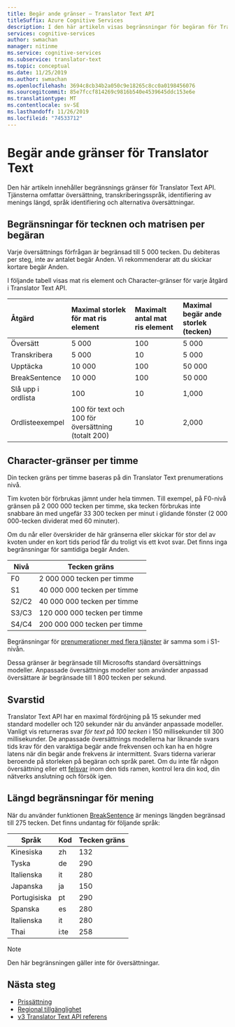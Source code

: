 ```yaml
---
title: Begär ande gränser – Translator Text API
titleSuffix: Azure Cognitive Services
description: I den här artikeln visas begränsningar för begäran för Translator Text API. Avgifter debiteras baserat på antal tecken, inte begär ande frekvens med en gräns på 5 000 tecken per begäran. Tecken begränsningar är prenumerationer baserat, med F0 begränsad till 2 000 000 tecken per timme.
services: cognitive-services
author: swmachan
manager: nitinme
ms.service: cognitive-services
ms.subservice: translator-text
ms.topic: conceptual
ms.date: 11/25/2019
ms.author: swmachan
ms.openlocfilehash: 3694c8cb34b2a050c9e18265c8cc0a0198456076
ms.sourcegitcommit: 85e7fccf814269c9816b540e4539645ddc153e6e
ms.translationtype: MT
ms.contentlocale: sv-SE
ms.lasthandoff: 11/26/2019
ms.locfileid: "74533712"
---
```

# <a name="request-limits-for-translator-text"></a>Begär ande gränser för Translator Text

Den här artikeln innehåller begränsnings gränser för Translator Text API. Tjänsterna omfattar översättning, transkriberingsspråk, identifiering av menings längd, språk identifiering och alternativa översättningar.

## <a name="character-and-array-limits-per-request"></a>Begränsningar för tecknen och matrisen per begäran

Varje översättnings förfrågan är begränsad till 5 000 tecken. Du debiteras per steg, inte av antalet begär Anden. Vi rekommenderar att du skickar kortare begär Anden.

I följande tabell visas mat ris element och Character-gränser för varje åtgärd i Translator Text API.

| Åtgärd | Maximal storlek för mat ris element |   Maximalt antal mat ris element |  Maximal begär ande storlek (tecken) |
|:----|:----|:----|:----|
| Översätt | 5 000 | 100   | 5 000 |
| Transkribera | 5 000 | 10    | 5 000 |
| Upptäcka | 10 000 | 100 |   50 000 |
| BreakSentence | 10 000    | 100 | 50 000 |
| Slå upp i ordlista| 100 |  10  | 1,000 |
| Ordlisteexempel | 100 för text och 100 för översättning (totalt 200)| 10|   2,000 |

## <a name="character-limits-per-hour"></a>Character-gränser per timme

Din tecken gräns per timme baseras på din Translator Text prenumerations nivå. 

Tim kvoten bör förbrukas jämnt under hela timmen. Till exempel, på F0-nivå gränsen på 2 000 000 tecken per timme, ska tecken förbrukas inte snabbare än med ungefär 33 300 tecken per minut i glidande fönster (2 000 000-tecken dividerat med 60 minuter).

Om du når eller överskrider de här gränserna eller skickar för stor del av kvoten under en kort tids period får du troligt vis ett kvot svar. Det finns inga begränsningar för samtidiga begär Anden.

| Nivå | Tecken gräns |
|------|-----------------|
| F0 | 2 000 000 tecken per timme |
| S1 | 40 000 000 tecken per timme |
| S2/C2 | 40 000 000 tecken per timme |
| S3/C3 | 120 000 000 tecken per timme |
| S4/C4 | 200 000 000 tecken per timme |

Begränsningar för [prenumerationer med flera tjänster](https://docs.microsoft.com/azure/cognitive-services/translator/reference/v3-0-reference#authentication) är samma som i S1-nivån.

Dessa gränser är begränsade till Microsofts standard översättnings modeller. Anpassade översättnings modeller som använder anpassad översättare är begränsade till 1 800 tecken per sekund.

## <a name="latency"></a>Svarstid

Translator Text API har en maximal fördröjning på 15 sekunder med standard modeller och 120 sekunder när du använder anpassade modeller. Vanligt vis returneras svar *för text på 100 tecken* i 150 millisekunder till 300 millisekunder. De anpassade översättnings modellerna har liknande svars tids krav för den varaktiga begär ande frekvensen och kan ha en högre latens när din begär ande frekvens är intermittent. Svars tiderna varierar beroende på storleken på begäran och språk paret. Om du inte får någon översättning eller ett [felsvar](https://docs.microsoft.com/azure/cognitive-services/translator/reference/v3-0-reference#errors) inom den tids ramen, kontrol lera din kod, din nätverks anslutning och försök igen. 

## <a name="sentence-length-limits"></a>Längd begränsningar för mening

När du använder funktionen [BreakSentence](https://docs.microsoft.com/azure/cognitive-services/translator/reference/v3-0-break-sentence) är menings längden begränsad till 275 tecken. Det finns undantag för följande språk:

| Språk | Kod | Tecken gräns |
|----------|------|-----------------|
| Kinesiska | zh | 132 |
| Tyska | de | 290 |
| Italienska | it | 280 |
| Japanska | ja | 150 |
| Portugisiska | pt | 290 |
| Spanska | es | 280 |
| Italienska | it | 280 |
| Thai | i:te | 258 |

> [!NOTE]
> Den här begränsningen gäller inte för översättningar.

## <a name="next-steps"></a>Nästa steg

* [Prissättning](https://azure.microsoft.com/pricing/details/cognitive-services/translator-text-api/)
* [Regional tillgänglighet](https://azure.microsoft.com/global-infrastructure/services/?products=cognitive-services)
* [v3 Translator Text API referens](https://docs.microsoft.com/azure/cognitive-services/translator/reference/v3-0-reference)
